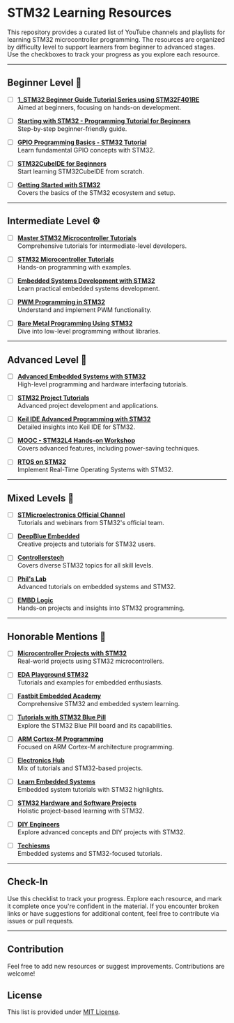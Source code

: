 # STM32 Learning Resources

This repository provides a curated list of YouTube channels and playlists for learning STM32 microcontroller programming. The resources are organized by difficulty level to support learners from beginner to advanced stages. Use the checkboxes to track your progress as you explore each resource.

---

## Beginner Level 🎯

- [ ] **[1_STM32 Beginner Guide Tutorial Series using STM32F401RE](https://www.youtube.com/playlist?list=PLGh4659DkyarOFZVtnah4KORCJzuPbWg_)**  
  Aimed at beginners, focusing on hands-on development.

- [ ] **[Starting with STM32 - Programming Tutorial for Beginners](https://www.youtube.com/watch?v=dnfuNT1dPiM)**  
  Step-by-step beginner-friendly guide.

- [ ] **[GPIO Programming Basics - STM32 Tutorial](https://www.youtube.com/watch?v=YNeOotn4jsc)**  
  Learn fundamental GPIO concepts with STM32.

- [ ] **[STM32CubeIDE for Beginners](https://www.youtube.com/playlist?list=PLWk49HLpWHRBDgLC2A1IIEOTtnplSgvJ8)**  
  Start learning STM32CubeIDE from scratch.

- [ ] **[Getting Started with STM32](https://www.youtube.com/watch?v=fcm5wmtgkcc)**  
  Covers the basics of the STM32 ecosystem and setup.

---

## Intermediate Level ⚙️

- [ ] **[Master STM32 Microcontroller Tutorials](https://www.youtube.com/playlist?list=PLtVUYRe-Z-mfKO0lg_-MBvwWl6VjWT8Dt)**  
  Comprehensive tutorials for intermediate-level developers.

- [ ] **[STM32 Microcontroller Tutorials](https://www.youtube.com/playlist?list=PLO89phzZmnHj7BGaRjCRbhowrwjaH-Uqx)**  
  Hands-on programming with examples.

- [ ] **[Embedded Systems Development with STM32](https://www.youtube.com/playlist?list=PLzJTJ1FSIHJsse4emR9Hynz79e32YgKic)**  
  Learn practical embedded systems development.

- [ ] **[PWM Programming in STM32](https://www.youtube.com/watch?v=jyZzxrOBWkM)**  
  Understand and implement PWM functionality.

- [ ] **[Bare Metal Programming Using STM32](https://www.youtube.com/playlist?list=PL4cGeWgaBTe155QQSQ72DksLIjBn5Jn2Z)**  
  Dive into low-level programming without libraries.

---

## Advanced Level 🚀

- [ ] **[Advanced Embedded Systems with STM32](https://www.youtube.com/channel/UCF3XK5xP__GqT4BGdXnXbXw)**  
  High-level programming and hardware interfacing tutorials.

- [ ] **[STM32 Project Tutorials](https://www.youtube.com/playlist?list=PLtuqBdbsL-DvXMyzhGnODxjYmrH9v-PPY)**  
  Advanced project development and applications.

- [ ] **[Keil IDE Advanced Programming with STM32](https://www.youtube.com/playlist?list=PLexx2wRznGadF7Mtx9AZSeff-SHT9a4Sn)**  
  Detailed insights into Keil IDE for STM32.

- [ ] **[MOOC - STM32L4 Hands-on Workshop](https://www.youtube.com/playlist?list=PL93s1O11OowkCWybzGKrqdrtRrwTHWlsv)**  
  Covers advanced features, including power-saving techniques.

- [ ] **[RTOS on STM32](https://www.youtube.com/playlist?list=PL15Xgb4zU4UO-AYmd1WmhkifpnQ48eLzX)**  
  Implement Real-Time Operating Systems with STM32.

---

## Mixed Levels 🔄

- [ ] **[STMicroelectronics Official Channel](https://www.youtube.com/user/STonlineMedia)**  
  Tutorials and webinars from STM32's official team.

- [ ] **[DeepBlue Embedded](https://www.youtube.com/c/DeepBlueEmbedded)**  
  Creative projects and tutorials for STM32 users.

- [ ] **[Controllerstech](https://www.youtube.com/c/controllerstech)**  
  Covers diverse STM32 topics for all skill levels.

- [ ] **[Phil's Lab](https://www.youtube.com/c/Philslab)**  
  Advanced tutorials on embedded systems and STM32.

- [ ] **[EMBD Logic](https://www.youtube.com/channel/UCET1xMIF13xjO8E8QYB-LqA)**  
  Hands-on projects and insights into STM32 programming.

---

## Honorable Mentions 🏅

- [ ] **[Microcontroller Projects with STM32](https://www.youtube.com/user/embeddedhobby)**  
  Real-world projects using STM32 microcontrollers.

- [ ] **[EDA Playground STM32](https://www.youtube.com/user/eda-playground)**  
  Tutorials and examples for embedded enthusiasts.

- [ ] **[Fastbit Embedded Academy](https://www.youtube.com/channel/UCya8PyAjbavPrZR7C1KAVmg)**  
  Comprehensive STM32 and embedded system learning.

- [ ] **[Tutorials with STM32 Blue Pill](https://www.youtube.com/playlist?list=PLRTE3JhcF0w88f1zxdOzjlQifZJXHGTfc)**  
  Explore the STM32 Blue Pill board and its capabilities.

- [ ] **[ARM Cortex-M Programming](https://www.youtube.com/channel/UCrg9g96UoF6I4bPoAB_-Vyw)**  
  Focused on ARM Cortex-M architecture programming.

- [ ] **[Electronics Hub](https://www.youtube.com/user/ElectronicsHub)**  
  Mix of tutorials and STM32-based projects.

- [ ] **[Learn Embedded Systems](https://www.youtube.com/user/LearnEmbeddedSystems)**  
  Embedded system tutorials with STM32 highlights.

- [ ] **[STM32 Hardware and Software Projects](https://www.youtube.com/user/EmbeddedHardwareProjects)**  
  Holistic project-based learning with STM32.

- [ ] **[DIY Engineers](https://www.youtube.com/c/DIYEngineers)**  
  Explore advanced concepts and DIY projects with STM32.

- [ ] **[Techiesms](https://www.youtube.com/user/techiesms)**  
  Embedded systems and STM32-focused tutorials.

---

## Check-In

Use this checklist to track your progress. Explore each resource, and mark it complete once you're confident in the material. If you encounter broken links or have suggestions for additional content, feel free to contribute via issues or pull requests.

---

## Contribution

Feel free to add new resources or suggest improvements. Contributions are welcome!

## License

This list is provided under [MIT License](LICENSE).
